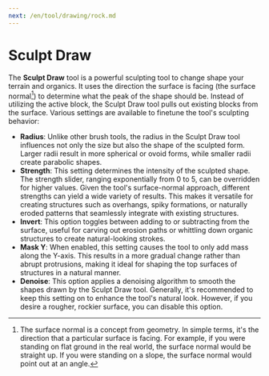 ```yaml
---
next: /en/tool/drawing/rock.md
---
```


# Sculpt Draw

The **Sculpt Draw** tool is a powerful sculpting tool to change shape your terrain and organics. It uses the direction the surface is facing (the surface normal[^note1]) to determine what the peak of the shape should be. Instead of utilizing the active block, the Sculpt Draw tool pulls out existing blocks from the surface. Various settings are available to finetune the tool's sculpting behavior:

- **Radius**: Unlike other brush tools, the radius in the Sculpt Draw tool influences not only the size but also the shape of the sculpted form. Larger radii result in more spherical or ovoid forms, while smaller radii create parabolic shapes.
- **Strength**: This setting determines the intensity of the sculpted shape. The strength slider, ranging exponentially from 0 to 5, can be overridden for higher values. Given the tool's surface-normal approach, different strengths can yield a wide variety of results. This makes it versatile for creating structures such as overhangs, spiky formations, or naturally eroded patterns that seamlessly integrate with existing structures.
- **Invert**: This option toggles between adding to or subtracting from the surface, useful for carving out erosion paths or whittling down organic structures to create natural-looking strokes.
- **Mask Y**: When enabled, this setting causes the tool to only add mass along the Y-axis. This results in a more gradual change rather than abrupt protrusions, making it ideal for shaping the top surfaces of structures in a natural manner.
- **Denoise**: This option applies a denoising algorithm to smooth the shapes drawn by the Sculpt Draw tool. Generally, it's recommended to keep this setting on to enhance the tool's natural look. However, if you desire a rougher, rockier surface, you can disable this option.

[^note1]: The surface normal is a concept from geometry. In simple terms, it's the direction that a particular surface is facing. For example, if you were standing on flat ground in the real world, the surface normal would be straight up. If you were standing on a slope, the surface normal would point out at an angle.
